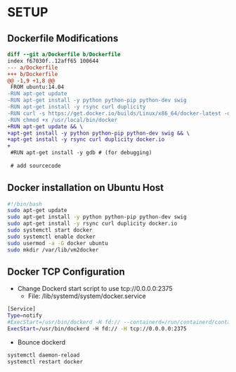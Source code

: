 # SETUP 

## Dockerfile Modifications
```diff 
diff --git a/Dockerfile b/Dockerfile
index f67030f..12aff65 100644
--- a/Dockerfile
+++ b/Dockerfile
@@ -1,9 +1,8 @@
 FROM ubuntu:14.04
-RUN apt-get update
-RUN apt-get install -y python python-pip python-dev swig
-RUN apt-get install -y rsync curl duplicity
-RUN curl -s https://get.docker.io/builds/Linux/x86_64/docker-latest -o /usr/local/bin/docker
-RUN chmod +x /usr/local/bin/docker
+RUN apt-get update && \
+apt-get install -y python python-pip python-dev swig && \
+apt-get install -y rsync curl duplicity docker.io
+
 #RUN apt-get install -y gdb # (for debugging)
 
 # add sourcecode
 ```

## Docker installation on Ubuntu Host 
```bash
#!/bin/bash
sudo apt-get update 
sudo apt-get install -y python python-pip python-dev swig
sudo apt-get install -y rsync curl duplicity docker.io
sudo systemctl start docker
sudo systemctl enable docker
sudo usermod -a -G docker ubuntu 
sudo mkdir /var/lib/vm2docker
```

## Docker TCP Configuration
- Change Dockerd start script to use tcp://0.0.0.0:2375
    - File: /lib/systemd/system/docker.service
```bash
[Service]
Type=notify
#ExecStart=/usr/bin/dockerd -H fd:// --containerd=/run/containerd/containerd.sock
ExecStart=/usr/bin/dockerd -H fd:// -H tcp://0.0.0.0:2375
```
- Bounce dockerd

```bash
systemctl daemon-reload
systemctl restart docker
```